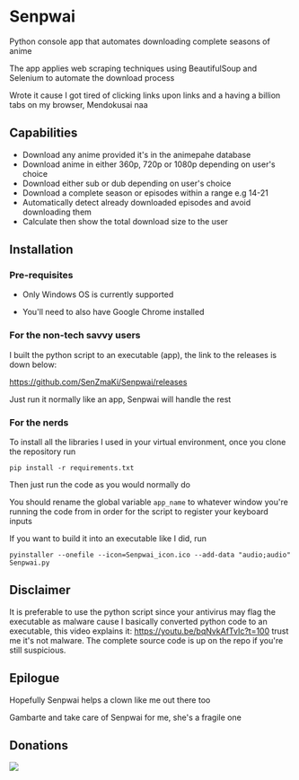 # Senpwai

Python console app that automates downloading complete seasons of anime

The app applies web scraping techniques using BeautifulSoup and Selenium to automate the download process

Wrote it cause I got tired of clicking links upon links and a having a billion tabs on my browser, Mendokusai naa

## Capabilities
- Download any anime provided it's in the animepahe database
- Download anime in either 360p, 720p or 1080p depending on user's choice
- Download either sub or dub depending on user's choice
- Download a complete season or episodes within a range e.g 14-21
- Automatically detect already downloaded episodes and avoid downloading them
- Calculate then show the total download size to the user


## Installation

### Pre-requisites

- Only Windows OS is currently supported

- You'll need to also have Google Chrome installed


### For the non-tech savvy users

I built the python script to an executable (app), the link to the releases is down below:

https://github.com/SenZmaKi/Senpwai/releases

Just run it normally like an app, Senpwai will handle the rest



### For the nerds

To install all the libraries I used in your virtual environment, once you clone the repository run 

```pip install -r requirements.txt```

Then just run the code as you would normally do

You should rename the global variable ```app_name``` to whatever window you're running the code from in order for the script to register your keyboard inputs

If you want to build it into an executable like I did, run

```pyinstaller --onefile --icon=Senpwai_icon.ico --add-data "audio;audio" Senpwai.py```

## Disclaimer
It is preferable to use the python script since your antivirus may flag the executable as malware cause I basically converted python code to an executable, this video explains it: https://youtu.be/bqNvkAfTvIc?t=100 trust me it's not malware. The complete source code is up on the repo if you're still suspicious.


## Epilogue
Hopefully Senpwai helps a clown like me out there too

Gambarte and take care of Senpwai for me, she's a fragile one

## Donations

[![](https://img.shields.io/static/v1?label=Sponsor&message=%E2%9D%A4&logo=GitHub&color=%23fe8e86)](https://github.com/sponsors/SenZmaKi)
